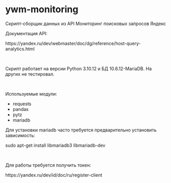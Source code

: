 # ywm-monitoring
<p>Скрипт-сборщик данных из API Мониторинг поисковых запросов Яндекс</p>

<p>Документация API:</p>

<p>https://yandex.ru/dev/webmaster/doc/dg/reference/host-query-analytics.html</p>

<p>&nbsp;</p>

<p>Скрипт работает на версии Python 3.10.12 и БД 10.6.12-MariaDB. На других не тестировал.</p>

<p>&nbsp;</p>

<p>Используемые модули:</p>

<ul>
	<li>requests</li>
	<li>pandas</li>
	<li>pytz</li>
	<li>mariadb</li>
</ul>

<p>Для установки mariadb часто требуется предварительно установить зависимость:</p>

<p>sudo apt-get install libmariadb3 libmariadb-dev</p>

<p>&nbsp;</p>

<p>Для работы требуется получить токен:</p>

<p>https://yandex.ru/dev/id/doc/ru/register-client</p>

